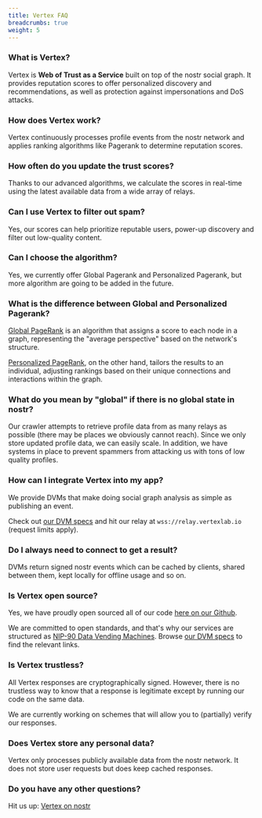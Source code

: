 ```yaml
---
title: Vertex FAQ
breadcrumbs: true
weight: 5
---
```


### What is Vertex?

Vertex is **Web of Trust as a Service** built on top of the nostr social graph. It provides reputation scores to offer personalized discovery and recommendations, as well as protection against impersonations and DoS attacks.

### How does Vertex work?

Vertex continuously processes profile events from the nostr network and applies ranking algorithms like Pagerank to determine reputation scores.

### How often do you update the trust scores?

Thanks to our advanced algorithms, we calculate the scores in real-time using the latest available data from a wide array of relays.

### Can I use Vertex to filter out spam?

Yes, our scores can help prioritize reputable users, power-up discovery and filter out low-quality content.

### Can I choose the algorithm?

Yes, we currently offer Global Pagerank and Personalized Pagerank, but more algorithm are going to be added in the future.

### What is the difference between Global and Personalized Pagerank?

[Global PageRank](https://en.wikipedia.org/wiki/PageRank) is an algorithm that assigns a score to each node in a graph, representing the "average perspective" based on the network's structure.

[Personalized PageRank](https://ieeexplore.ieee.org/stamp/stamp.jsp?tp=&arnumber=8895775), on the other hand, tailors the results to an individual, adjusting rankings based on their unique connections and interactions within the graph.

### What do you mean by "global" if there is no global state in nostr?

Our crawler attempts to retrieve profile data from as many relays as possible (there may be places we obviously cannot reach). Since we only store updated profile data, we can easily scale. In addition, we have systems in place to prevent spammers from attacking us with tons of low quality profiles.

### How can I integrate Vertex into my app?

We provide DVMs that make doing social graph analysis as simple as publishing an event.

Check out [our DVM specs](../nips) and hit our relay at `wss://relay.vertexlab.io` (request limits apply).

### Do I always need to connect to get a result?

DVMs return signed nostr events which can be cached by clients, shared between them, kept locally for offline usage and so on.

### Is Vertex open source?

Yes, we have proudly open sourced all of our code [here on our Github](https://github.com/vertex-lab).

We are committed to open standards, and that's why our services are structured as [NIP-90 Data Vending Machines](https://github.com/nostr-protocol/nips/blob/master/90.md). Browse [our DVM specs](../nips) to find the relevant links.

### Is Vertex trustless?

All Vertex responses are cryptographically signed. However, there is no trustless way to know that a response is legitimate except by running our code on the same data.

We are currently working on schemes that will allow you to (partially) verify our responses.

### Does Vertex store any personal data?

Vertex only processes publicly available data from the nostr network. It does not store user requests but does keep cached responses.

### Do you have any other questions?

Hit us up: [Vertex on nostr](https://njump.me/npub1kpt95rv4q3mcz8e4lamwtxq7men6jprf49l7asfac9lnv2gda0lqdknhmz)